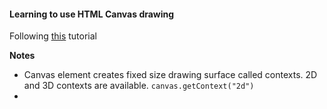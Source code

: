 #### Learning to use HTML Canvas drawing 

Following [this](https://developer.mozilla.org/en-US/docs/Web/API/Canvas_API/Tutorial/Basic_usage) tutorial

**Notes**
- Canvas element creates fixed size drawing surface called contexts. 2D and 3D contexts are available. `canvas.getContext("2d")`
- 